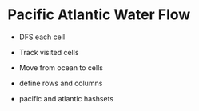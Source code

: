 # Pacific Atlantic Water Flow

- DFS each cell
- Track visited cells
- Move from ocean to cells

- define rows and columns
- pacific and atlantic hashsets